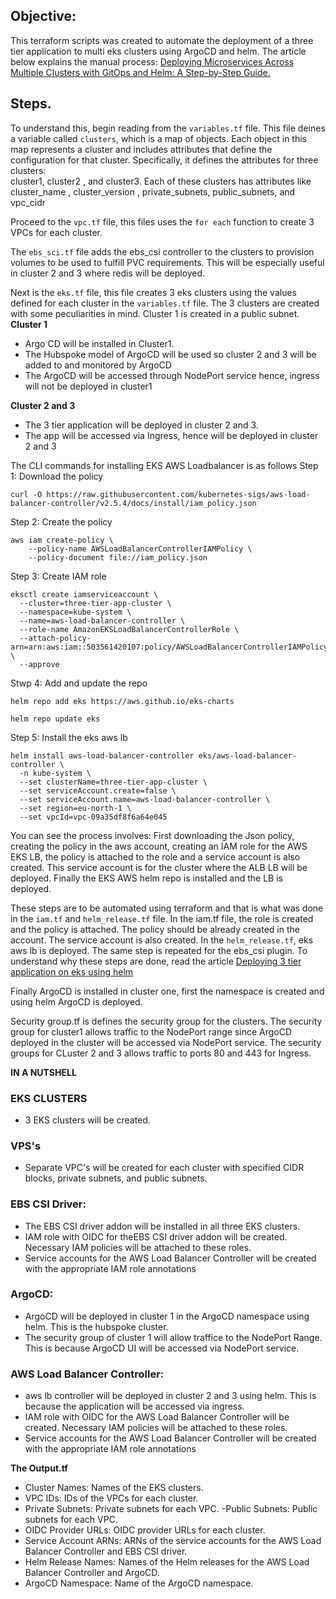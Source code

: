 ## Objective:
This terraform scripts was created to automate the deployment of a three tier application to multi eks clusters using ArgoCD and helm. 
The article below explains the manual process:
[Deploying Microservices Across Multiple Clusters with GitOps and Helm: A Step-by-Step Guide.](https://medium.com/@nyerhovwoonitcha/deploying-microservices-across-multiple-clusters-with-gitops-and-helm-a-step-by-step-guide-9a194f8c822a)

## Steps.
To understand this, begin reading from the `variables.tf` file. This file deines a variable called `clusters`, which is a map of objects. Each object in this map represents a cluster and includes attributes that define the configuration for that cluster. Specifically, it defines the attributes for three clusters:  
cluster1, cluster2 , and  cluster3. Each of these clusters has attributes like  cluster_name ,  cluster_version , private_subnets, public_subnets, and vpc_cidr 


Proceed to the `vpc.tf` file, this files uses the `for each` function to create 3 VPCs for each cluster.

The `ebs_sci.tf` file adds the ebs_csi controller to the clusters to provision volumes to be used to fulfill PVC requirements. This will be especially useful in cluster 2 and 3 where redis will be deployed.

Next is the `eks.tf` file, this file creates 3 eks clusters using the values defined for each cluster in the `variables.tf` file. The 3 clusters are created with some peculiarities in mind. Cluster 1 is created in a public subnet.
**Cluster 1**
- Argo CD will be installed in Cluster1.
- The Hubspoke model of ArgoCD will be used so cluster 2 and 3 will be added to and monitored by ArgoCD 
- The ArgoCD will be accessed through NodePort service hence, ingress will not be deployed in cluster1

**Cluster  2 and 3**
- The 3 tier application will be deployed in cluster 2 and 3.
- The app will be accessed via Ingress, hence will be deployed in cluster 2 and 3

The CLI commands for installing EKS AWS Loadbalancer is as follows
Step 1: Download the policy
```
curl -O https://raw.githubusercontent.com/kubernetes-sigs/aws-load-balancer-controller/v2.5.4/docs/install/iam_policy.json
```
Step 2: Create the policy
```
aws iam create-policy \
    --policy-name AWSLoadBalancerControllerIAMPolicy \
    --policy-document file://iam_policy.json
```
Step 3: Create IAM role
```
eksctl create iamserviceaccount \
  --cluster=three-tier-app-cluster \
  --namespace=kube-system \
  --name=aws-load-balancer-controller \
  --role-name AmazonEKSLoadBalancerControllerRole \
  --attach-policy-arn=arn:aws:iam::503561420107:policy/AWSLoadBalancerControllerIAMPolicy \
  --approve
```
Stwp 4: Add and update the repo
```
helm repo add eks https://aws.github.io/eks-charts

helm repo update eks
```

Step 5: Install the eks aws lb
```
helm install aws-load-balancer-controller eks/aws-load-balancer-controller \            
  -n kube-system \
  --set clusterName=three-tier-app-cluster \
  --set serviceAccount.create=false \
  --set serviceAccount.name=aws-load-balancer-controller \
  --set region=eu-north-1 \
  --set vpcId=vpc-09a35df8f6a64e045
```

You can see the process involves: First downloading the Json policy, creating the policy in the aws account, creating an IAM role for the AWS EKS LB, the policy is attached to the role and a service account is also created. This service account is for the cluster where the ALB LB will be deployed. Finally the EKS AWS helm repo is installed and the LB is deployed.

These steps are to be automated using terraform and that is what was done in the `iam.tf` and `helm_release.tf` file. In the iam.tf file, the role is created and the policy is attached. The policy should be already created in the account. The service account is also created. 
In the `helm_release.tf`, eks aws lb is deployed. 
The same step is repeated for the ebs_csi plugin. To understand why these steps are done, read the article [Deploying 3 tier application on eks using helm](https://medium.com/@nyerhovwoonitcha/deploying-a-three-tier-architecture-microservices-e-commerce-application-to-eks-using-helm-8463cd25e6c6)

Finally ArgoCD is installed in cluster one, first the namespace is created and using helm ArgoCD is deployed.

Security group.tf is defines the security group for the clusters. The security group for cluster1 allows traffic to the NodePort range since ArgoCD deployed in the cluster will be accessed via NodePort service. The security groups for CLuster 2 and 3 allows traffic to ports 80 and 443 for Ingress.

**IN A NUTSHELL**
### EKS CLUSTERS
- 3 EKS clusters will be created.
### VPS's
- Separate VPC's will be created for each cluster with specified CIDR blocks, private subnets, and public subnets.
### EBS CSI Driver:
- The EBS CSI driver addon will be installed in all three EKS clusters.
- IAM role with OIDC for theEBS CSI driver addon will be created. Necessary IAM policies will be attached to these roles.
- Service accounts for the AWS Load Balancer Controller will be created with the appropriate IAM role annotations
### ArgoCD:
- ArgoCD will be deployed in cluster 1 in the ArgoCD namespace using helm. This is the hubspoke cluster.
- The security group of cluster 1 will allow traffice to the NodePort Range. This is because ArgoCD UI will be accessed via NodePort service.
### AWS Load Balancer Controller:
- aws lb controller will be deployed in cluster 2 and 3 using helm. This is because the application will be accessed via ingress.
- IAM role with OIDC for the AWS Load Balancer Controller will be created. Necessary IAM policies will be attached to these roles.
- Service accounts for the AWS Load Balancer Controller will be created with the appropriate IAM role annotations

**The Output.tf**
- Cluster Names: Names of the EKS clusters.
- VPC IDs: IDs of the VPCs for each cluster.
- Private Subnets: Private subnets for each VPC.
-Public Subnets: Public subnets for each VPC.
- OIDC Provider URLs: OIDC provider URLs for each cluster.
- Service Account ARNs: ARNs of the service accounts for the AWS Load Balancer Controller and EBS CSI driver.
- Helm Release Names: Names of the Helm releases for the AWS Load Balancer Controller and ArgoCD.
- ArgoCD Namespace: Name of the ArgoCD namespace.